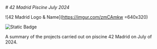 <em> # 42 Madrid Piscine July 2024 </em>

![42 Madrid Logo & Name](https://imgur.com/zmCAmkw =640x320)

![Static Badge](https://img.shields.io/badge/42_Madrid-Student-green?style=flat)

A summary of the projects carried out on piscine 42 Madrid on July of 2024.
